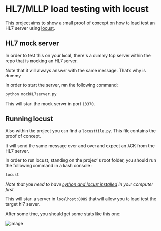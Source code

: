 # HL7/MLLP load testing with locust

This project aims to show a small proof of concept on how to load test an HL7 server using [locust](https://locust.io/).

## HL7 mock server

In order to test this on your local, there's a dummy tcp server within the repo that is mocking an HL7 server.

Note that it will always answer with the same message. That's why is dummy.

In order to start the server, run the following command:

```bash
python mockHL7server.py
```

This will start the mock server in port `13370`.

## Running locust

Also within the project you can find a `locustfile.py`. This file contains the proof of concept.

It will send the same message over and over and expect an ACK from the HL7 server.

In order to run locust, standing on the project's root folder, you should run the following command in a bash console :

```bash
locust
```

_Note that you need to have [python and locust installed](https://docs.locust.io/en/stable/installation.html) in your computer first._

This will start a server in `localhost:8089` that will allow you to load test the target hl7 server.

After some time, you should get some stats like this one:

![image](https://user-images.githubusercontent.com/3678598/113576098-4d386600-95f5-11eb-839c-145416d1e66a.png)
